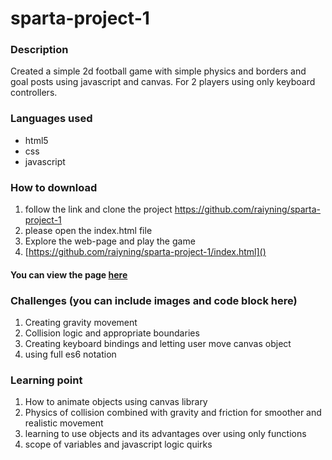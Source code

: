 # sparta-project-1
### Description
Created a simple 2d football game with simple physics and borders and goal posts using javascript and canvas. For 2 players using only keyboard controllers.
 
### Languages used
* html5
* css
* javascript
 
### How to download
1. follow the link and clone the project https://github.com/raiyning/sparta-project-1
2. please open the index.html file 
3. Explore the web-page and play the game
4. [https://github.com/raiyning/sparta-project-1/index.html]() 
 
#### You can view the page [here]()
 
### Challenges (you can include images and code block here)
1. Creating gravity movement 
2. Collision logic and appropriate boundaries 
3. Creating keyboard bindings and letting user move canvas object
4. using full es6 notation 
 
### Learning point
1. How to animate objects using canvas library 
2. Physics of collision combined with gravity and friction for smoother and realistic movement
3. learning to use objects and its advantages over using only functions
4. scope of variables and javascript logic quirks 
